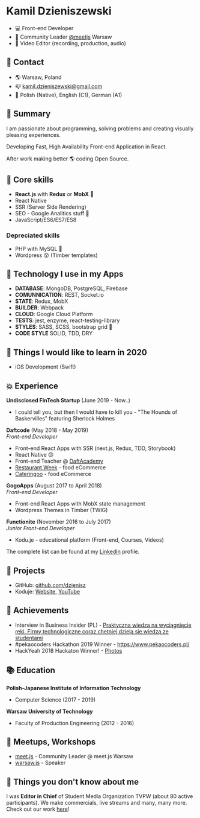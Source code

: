 # Kamil Dzieniszewski
- 💻 Front-end Developer 
- 🥤 Community Leader [@meetjs](https://twitter.com/meetjs) Warsaw
- 🎥 Video Editor (recording, production, audio)

## 📱 Contact

- 🌎 Warsaw, Poland
- 📪 kamil.dzieniszewski@gmail.com
- 🙊 Polish (Native), English (C1), German (A1)

## 📃 Summary

I am passionate about programming, solving problems and creating visually pleasing experiences.

Developing Fast, High Availability Front-end Application in React.

After work making better 🌎 coding Open Source.

## 🥌 Core skills
- **React.js** with **Redux** or **MobX** 🎉
- React Native
- SSR (Server Side Rendering) 
- SEO - Google Analitics stuff 🌌
- JavaScript/ES6/ES7/ES8

### Depreciated skills
- PHP with MySQL 👴
- Wordpress 😵 (Timber templates)

## 🚀 Technology I use in my Apps
- **DATABASE**: MongoDB, PostgreSQL, Firebase
- **COMUNNICATION**: REST, Socket.io
- **STATE**: Redux, MobX
- **BUILDER**: Webpack
- **CLOUD**: Google Cloud Platform
- **TESTS**: jest, enzyme, react-testing-library
- **STYLES**: SASS, SCSS, bootstrap grid 🤔
- **CODE STYLE** SOLID, TDD, DRY

## 🙌 Things I would like to learn in 2020
- iOS Development (Swift)

## 💥 Experience

**Undisclosed FinTech Startup** (June 2019 - Now..)
- I could tell you, but then I would have to kill you - "The Hounds of Baskervilles" featuring Sherlock Holmes

**Daftcode** (May 2018 - May 2019)  
*Front-end Developer*
- Front-end React Apps with SSR (next.js, Redux, TDD, Storybook)
- React Native 😍
- Front-end Teacher @ [DaftAcademy](https://daftacademy.pl)
- [Restaurant Week](https://restaurantweek.pl/) - food eCommerce
- [Cateringoo](https://cateringoo.pl/) - food eCommerce

**GogoApps** (August 2017 to April 2018)  
*Front-end Developer*
- Front-end React Apps with MobX state management
- Wordpress Themes in Timber (TWIG)

**Functionite** (November 2016 to July 2017)   
*Junior Front-end Developer*
- Kodu.je - educational platform (Front-end, Courses, Videos)

The complete list can be found at my [LinkedIn](https://www.linkedin.com/in/dzieniszewski/) profile.

## 🥤 Projects
- GitHub: [github.com/dzienisz](github.com/dzienisz)
- Koduje: [Website](http://www.kodu.je/), [YouTube](https://www.youtube.com/c/koduje)

## 🍕 Achievements

- Interview in Business Insider (PL) - [Praktyczna wiedza na wyciągnięcie ręki. Firmy technologiczne coraz chętniej dzielą się wiedzą ze studentami](https://businessinsider.com.pl/technologie/digital-poland/bezplatne-kursy-it-na-warszawskich-uczelniach/jqwsb7w)
- #pekaocoders Hackathon 2019 Winner - https://www.pekaocoders.pl/
- HackYeah 2018 Hackaton Winner! - [Photos](https://www.linkedin.com/feed/update/urn:li:activity:6472803739848835072)

## 📚 Education

**Polish-Japanese Institute of Information Technology**
- Computer Science (2017 - 2019)

**Warsaw University of Technology**
- Faculty of Production Engineering (2012 - 2016)

## 🏫 Meetups, Workshops

- [meet.js](http://meetjs.pl/) - Community Leader @ meet.js Warsaw
- [warsaw.js](https://warsawjs.com/) - Speaker

## 🎥 Things you don't know about me

I was **Editor in Chief** of Student Media Organization TVPW (about 80 active participants).
We make commercials, live streams and many, many more. Check out our work [here](http://www.tvpw.pl)!